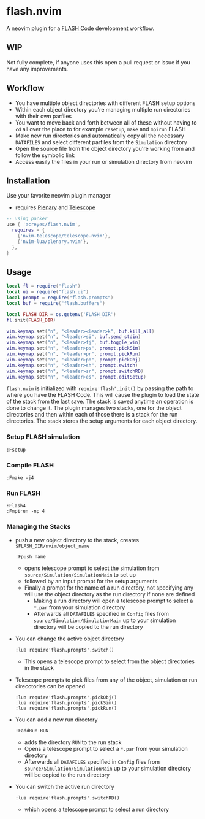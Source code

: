 # flash.nvim
A neovim plugin for a [FLASH Code](https://flash.rochester.edu/site/) development workflow.

## WIP

Not fully complete, if anyone uses this open a pull request or issue if you have any improvements.

## Workflow

* You have multiple object directories with different FLASH setup options
* Within each object directory you're managing multiple run directories with their own parfiles
* You want to move back and forth between all of these without having to `cd` all over the place to for example `resetup`, `make` and `mpirun` FLASH
* Make new run directories and automatically copy all the necessary `DATAFILES` and select different parfiles from the `Simulation` directory
* Open the source file from the object directory you're working from and follow the symbolic link
* Access easily the files in your run or simulation directory from neovim

## Installation

Use your favorite neovim plugin manager

* requires [Plenary](https://github.com/nvim-lua/plenary.nvim) and [Telescope](https://github.com/nvim-telescope/telescope.nvim)

```lua
-- using packer
use { 'acreyes/flash.nvim',
  requires = {
    {'nvim-telescope/telescope.nvim'},
    {'nvim-lua/plenary.nvim'},
  },
}
```

## Usage

```lua
local fl = require("flash")
local ui = require("flash.ui")
local prompt = require("flash.prompts")
local buf = require("flash.buffers")

local FLASH_DIR = os.getenv('FLASH_DIR')
fl.init(FLASH_DIR)

vim.keymap.set("n", "<leader><leader>k", buf.kill_all)
vim.keymap.set("n", "<leader>si", buf.send_stdin)
vim.keymap.set("n", "<leader>fj", buf.toggle_win)
vim.keymap.set("n", "<leader>ps", prompt.pickSim)
vim.keymap.set("n", "<leader>pr", prompt.pickRun)
vim.keymap.set("n", "<leader>po", prompt.pickObj)
vim.keymap.set("n", "<leader>sh", prompt.switch)
vim.keymap.set("n", "<leader>sr", prompt.switchRD)
vim.keymap.set("n", "<leader>es", prompt.editSetup)
```

`flash.nvim` is initialized with `require'flash'.init()` by passing the path to where you have the FLASH Code. This will cause the plugin to load the state of the stack from the last save. The stack is saved anytime an operation is done to change it. The plugin manages two stacks, one for the object directories and then within each of those there is a stack for the run directories. The stack stores the setup arguments for each object directory.

### Setup FLASH simulation
```vim
:Fsetup
```

### Compile FLASH
```vim
:Fmake -j4
```

### Run FLASH
```vim
:Flash4
:Fmpirun -np 4
```

### Managing the Stacks

* push a new object directory to the stack, creates `$FLASH_DIR/nvim/object_name`
  
  ```vim
  :Fpush name
  ```
  * opens telescope prompt to select the simulation from `source/Simulation/SimulationMain` to set up
  * followed by an input prompt for the setup arguments
  * Finally a prompt for the name of a run directory, not specifying any will use the object directory as the run directory if none are defined
    * Making a run directory will open a telescope prompt to select a `*.par` from your simulation directory
    * Afterwards all `DATAFILES` specified in `Config` files from `source/Simulation/SimulationMain` up to your simulation directory will be copied to the run directory

* You can change the active object directory
  ```vim
  :lua require'flash.prompts'.switch()
  ```
  * This opens a telescope prompt to select from the object directories in the stack

* Telescope prompts to pick files from any of the object, simulation or run direcotories can be opened
  ```vim
  :lua require'flash.prompts'.pickObj()
  :lua require'flash.prompts'.pickSim()
  :lua require'flash.prompts'.pickRun()
  ```

* You can add a new run directory
  ```vim
  :FaddRun RUN
  ```
  * adds the directory `RUN` to the run stack
  * Opens a telescope prompt to select a `*.par` from your simulation directory
  * Afterwards all `DATAFILES` specified in `Config` files from `source/Simulation/SimulationMain` up to your simulation directory will be copied to the run directory
 
* You can switch the active run directory
  ```vim
  :lua require'flash.prompts'.switchRD()
  ```
  * which opens a telescope prompt to select a run directory

